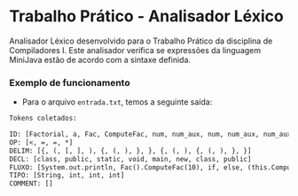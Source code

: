 # Trabalho Prático - Analisador Léxico

Analisador Léxico desenvolvido para o Trabalho Prático da disciplina de Compiladores I. Este analisador verifica se expressões da linguagem MiniJava estão de acordo com a sintaxe definida.

### Exemplo de funcionamento

- Para o arquivo `entrada.txt`, temos a seguinte saída:

```txt
Tokens coletados:

ID: [Factorial, a, Fac, ComputeFac, num, num_aux, num, num_aux, num_aux, num, num_aux]
OP: [<, =, =, *]
DELIM: [{, (, [, ], ), {, (, ), }, }, {, (, ), {, (, ), }, }]
DECL: [class, public, static, void, main, new, class, public]
FLUXO: [System.out.println, Fac().ComputeFac(10), if, else, (this.ComputeFac(num-1)), return]
TIPO: [String, int, int, int]
COMMENT: []
```
